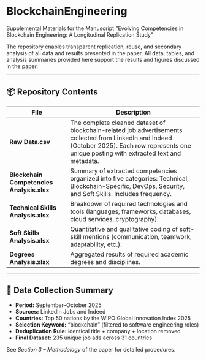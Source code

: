 # BlockchainEngineering
Supplemental Materials for the Manuscript  "Evolving Competencies in Blockchain Engineering: A Longitudinal Replication Study"

The repository enables transparent replication, reuse, and secondary analysis of all data and results presented in the paper. All data, tables, and analysis summaries provided here support the results and figures discussed in the paper.

---

## 📦 Repository Contents

| File | Description |
|------|--------------|
| **Raw Data.csv** | The complete cleaned dataset of blockchain-related job advertisements collected from LinkedIn and Indeed (October 2025). Each row represents one unique posting with extracted text and metadata. |
| **Blockchain Competencies Analysis.xlsx** | Summary of extracted competencies organized into five categories: Technical, Blockchain-Specific, DevOps, Security, and Soft Skills. Includes frequency.|
| **Technical Skills Analysis.xlsx** | Breakdown of required technologies and tools (languages, frameworks, databases, cloud services, cryptography).  |
| **Soft Skills Analysis.xlsx** | Quantitative and qualitative coding of soft-skill mentions (communication, teamwork, adaptability, etc.).  |
| **Degrees Analysis.xlsx** | Aggregated results of required academic degrees and disciplines. |

---

## 🧩 Data Collection Summary

- **Period:** September–October 2025  
- **Sources:** LinkedIn Jobs and Indeed  
- **Countries:** Top 50 nations by the WIPO Global Innovation Index 2025  
- **Selection Keyword:** “blockchain” (filtered to software engineering roles)  
- **Deduplication Rule:** identical title + company + location removed  
- **Final Dataset:** 235 unique job ads across 31 countries  

See *Section 3 – Methodology* of the paper for detailed procedures.
